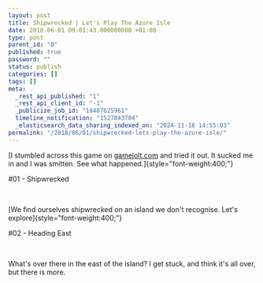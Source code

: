 ```yaml
---
layout: post
title: Shipwrecked | Let's Play The Azure Isle
date: 2018-06-01 09:01:43.000000000 +01:00
type: post
parent_id: "0"
published: true
password: ""
status: publish
categories: []
tags: []
meta:
  _rest_api_published: "1"
  _rest_api_client_id: "-1"
  _publicize_job_id: "18487625961"
  timeline_notification: "1527843704"
  _elasticsearch_data_sharing_indexed_on: "2024-11-18 14:55:03"
permalink: "/2018/06/01/shipwrecked-lets-play-the-azure-isle/"
---
```


[I stumbled across this game on
[gamejolt.com](https://gamejolt.com/games/theazureisle/295076) and tried it out.
It sucked me in and I was smitten. See what happened.]{style="font-weight:400;"}

#01 - Shipwrecked

 

[We find ourselves shipwrecked on an island we don't recognise. Let's
explore]{style="font-weight:400;"}

#02 - Heading East

 

What\'s over there in the east of the island? I get stuck, and think it\'s all
over, but there is more.
